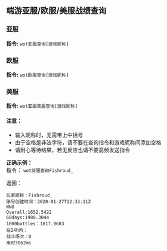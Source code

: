 ## 端游亚服/欧服/美服战绩查询

### 亚服
**指令:**
`wot亚服查询[游戏昵称]`

### 欧服
**指令:**
`wot欧服查询[游戏昵称]`

### 美服
**指令:**
`wot亚服美服查询[游戏昵称]`

#### 注意：
* 输入昵称时，无需带上中括号
* 由于空格是非法字符，请不要在查询指令和游戏昵称间添加空格
* 请耐心等待结果，若无反应也请不要高频发送指令

**正确示例：**  
指令：
`wot亚服查询Fishroud_`

返回：
```
玩家昵称：Fishroud_  
账号创建时间：2020-01-27T12:33:11Z  
WN8  
Overall:1652.5422  
60days:1980.3044  
1000battles：1817.9683  
在24h内：  
战斗场次：0   
用时3062ms
```